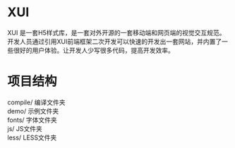 # XUI
XUI 是一套H5样式库，是一套对外开源的一套移动端和网页端的视觉交互规范。开发人员通过引用XUI前端框架二次开发可以快速的开发出一套网站，并内置了一些很好的用户体验。让开发人少写很多代码，提高开发效率。

# 项目结构
compile/ 编译文件夹<br />
demo/ 示例文件夹<br />
fonts/ 字体文件夹<br />
js/ JS文件夹<br />
less/ LESS文件夹<br />

